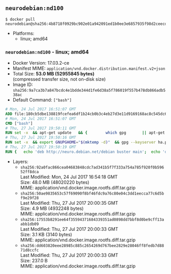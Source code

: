 ## `neurodebian:nd100`

```console
$ docker pull neurodebian@sha256:4b8718f0929bc902e01a942091ed1b0ee3e6857935f98d2ceecda256fd405f85
```

-	Platforms:
	-	linux; amd64

### `neurodebian:nd100` - linux; amd64

-	Docker Version: 17.03.2-ce
-	Manifest MIME: `application/vnd.docker.distribution.manifest.v2+json`
-	Total Size: **53.0 MB (52955845 bytes)**  
	(compressed transfer size, not on-disk size)
-	Image ID: `sha256:9a7ca3b7a847bcdc4e1bdde344d1fe6d38a5f786019f557b478db866adb538ac`
-	Default Command: `["bash"]`

```dockerfile
# Mon, 24 Jul 2017 16:51:07 GMT
ADD file:180cb5dbe138819fcefea6df1b24cb0b3c4eb27d3e11d9169168ac8c545dc6a4 in / 
# Mon, 24 Jul 2017 16:51:07 GMT
CMD ["bash"]
# Thu, 27 Jul 2017 19:50:11 GMT
RUN set -x 	&& apt-get update 	&& { 		which gpg 		|| apt-get install -y --no-install-recommends gnupg2 		|| apt-get install -y --no-install-recommends gnupg 	; } 	&& { 		gpg --version | grep -q '^gpg (GnuPG) 1\.' 		|| apt-get install -y --no-install-recommends dirmngr 	; } 	&& rm -rf /var/lib/apt/lists/*
# Thu, 27 Jul 2017 19:50:16 GMT
RUN set -x 	&& export GNUPGHOME="$(mktemp -d)" 	&& gpg --keyserver ha.pool.sks-keyservers.net --recv-keys DD95CC430502E37EF840ACEEA5D32F012649A5A9 	&& gpg --export DD95CC430502E37EF840ACEEA5D32F012649A5A9 > /etc/apt/trusted.gpg.d/neurodebian.gpg 	&& rm -rf "$GNUPGHOME" 	&& apt-key list | grep neurodebian
# Thu, 27 Jul 2017 19:50:19 GMT
RUN { 	echo 'deb http://neuro.debian.net/debian buster main'; 	echo 'deb http://neuro.debian.net/debian data main'; 	echo '#deb-src http://neuro.debian.net/debian-devel buster main'; } > /etc/apt/sources.list.d/neurodebian.sources.list
```

-	Layers:
	-	`sha256:92a0fac866cea04683848cdc7ad341b5f7f333a754a785f920f0b59652ff8dca`  
		Last Modified: Mon, 24 Jul 2017 16:54:18 GMT  
		Size: 48.0 MB (48020220 bytes)  
		MIME: application/vnd.docker.image.rootfs.diff.tar.gzip
	-	`sha256:50ae9835653c57f69090f8bf46fdc9a76c80e04c3dd1eecca77c6d5bf9e29f28`  
		Last Modified: Thu, 27 Jul 2017 20:00:35 GMT  
		Size: 4.9 MB (4932248 bytes)  
		MIME: application/vnd.docker.image.rootfs.diff.tar.gzip
	-	`sha256:17553b8291ee64f35594371684339351ad0898dd7bbf8d0be9cff13aabb1db09`  
		Last Modified: Thu, 27 Jul 2017 20:00:33 GMT  
		Size: 3.1 KB (3140 bytes)  
		MIME: application/vnd.docker.image.rootfs.diff.tar.gzip
	-	`sha256:dd603820eee28985c885c2654269d767bee2829e28046ff8fedb7d8871d8ccfc`  
		Last Modified: Thu, 27 Jul 2017 20:00:33 GMT  
		Size: 237.0 B  
		MIME: application/vnd.docker.image.rootfs.diff.tar.gzip
